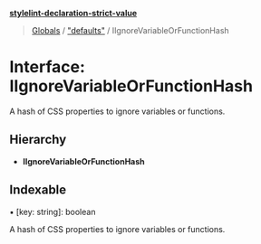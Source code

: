 **[stylelint-declaration-strict-value](../README.md)**

> [Globals](../README.md) / ["defaults"](../modules/_defaults_.md) / IIgnoreVariableOrFunctionHash

# Interface: IIgnoreVariableOrFunctionHash

A hash of CSS properties to ignore variables or functions.

## Hierarchy

* **IIgnoreVariableOrFunctionHash**

## Indexable

▪ [key: string]: boolean

A hash of CSS properties to ignore variables or functions.
